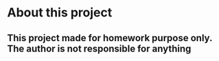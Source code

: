 # About this project
## This project made for homework purpose only. The author is not responsible for anything
